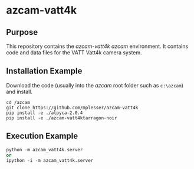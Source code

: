 # azcam-vatt4k

## Purpose

This repository contains the *azcam-vatt4k* *azcam* environment. It contains code and data files for the VATT Vatt4k camera system.

## Installation Example

Download the code (usually into the *azcam* root folder such as `c:\azcam`) and install.

```shell
cd /azcam
git clone https://github.com/mplesser/azcam-vatt4k
pip install -e ./alpyca-2.0.4
pip install -e ./azcam-vatt4ktarragon-noir
```

## Execution Example

```python
python -m azcam_vatt4k.server
or
ipython -i -m azcam_vatt4k.server
```
